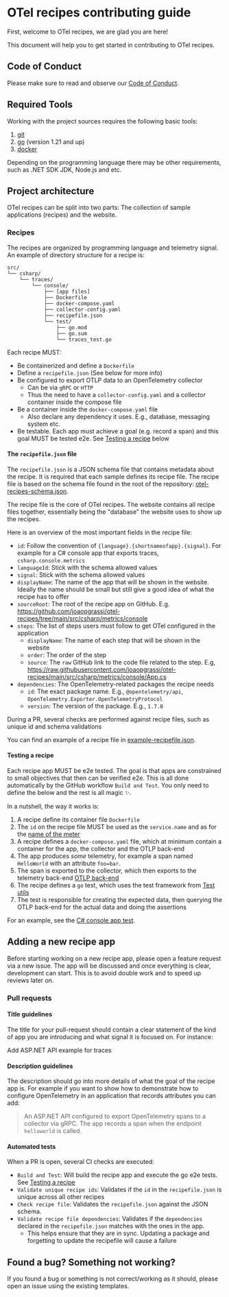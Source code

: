 # OTel recipes contributing guide

First, welcome to OTel recipes, we are glad you are here!

This document will help you to get started in contributing to OTel recipes.

## Code of Conduct

Please make sure to read and observe our [Code of Conduct](./CODE_OF_CONDUCT.md).

## Required Tools

Working with the project sources requires the following basic tools:

1. [git](https://git-scm.com/)
2. [go](https://golang.org/) (version 1.21 and up)
3. [docker](https://www.docker.com/)

Depending on the programming language there may be other requirements, such as .NET SDK
JDK, Node.js and etc.

## Project architecture

OTel recipes can be split into two parts: The collection of sample applications (recipes) and the website.

### Recipes

The recipes are organized by programming language and telemetry signal.
An example of directory structure for a recipe is:

```shell
src/
└── csharp/
    └── traces/
        └── console/
            ├── [app files]
            ├── Dockerfile
            ├── docker-compose.yaml
            ├── collector-config.yaml
            ├── recipefile.json
            └── test/
                ├── go.mod
                ├── go.sum
                └── traces_test.go
```

Each recipe MUST:

- Be containerized and define a `Dockerfile`
- Define a `recipefile.json` (See below for more info)
- Be configured to export OTLP data to an OpenTelemetry collector
  - Can be via `gRPC` or `HTTP`
  - Thus the need to have a `collector-config.yaml` and a collector container inside the compose file
- Be a container inside the `docker-compose.yaml` file
  - Also declare any dependency it uses. E.g., database, messaging system etc.
- Be testable. Each app must achieve a goal (e.g. record a span) and this goal MUST be tested e2e. See [Testing a recipe](#testing-a-recipe) below

#### The `recipefile.json` file

The `recipefile.json` is a JSON schema file that contains metadata about the recipe.
It is required that each sample defines its recipe file. The recipe file is based on the schema file
found in the root of the repository: [otel-recipes-schema.json](./otel-recipes-schema.json).

The recipe file is the core of OTel recipes. The website contains all recipe files together,
essentially being the "database" the website uses to show up the recipes.

Here is an overview of the most important fields in the recipe file:

- `id`: Follow the convention of `{language}.{shortnameofapp}.{signal}`. For example for a C# console app that exports traces, `csharp.console.metrics`
- `languageId`: Stick with the schema allowed values
- `signal`: Stick with the schema allowed values
- `displayName`: The name of the app that will be shown in the website.
  Ideally the name should be small but still give a good idea of what the recipe has to offer
- `sourceRoot`: The root of the recipe app on GitHub. E.g. https://github.com/joaopgrassi/otel-recipes/tree/main/src/csharp/metrics/console
- `steps`: The list of steps users must follow to get OTel configured in the application
  - `displayName`: The name of each step that will be shown in the website
  - `order`: The order of the step
  - `source`: The `raw` GitHub link to the code file related to the step. E.g, https://raw.githubusercontent.com/joaopgrassi/otel-recipes/main/src/csharp/metrics/console/App.cs
- `dependencies`: The OpenTelemetry-related packages the recipe needs
  - `id`: The exact package name. E.g., `@opentelemetry/api`, `OpenTelemetry.Exporter.OpenTelemetryProtocol`
  - `version`: The version of the package. E.g., `1.7.0`

During a PR, several checks are performed against recipe files, such as unique id and schema validations

You can find an example of a recipe file in [example-recipefile.json](./src/csharp/traces/console/recipefile.json).

#### Testing a recipe

Each recipe app MUST be e2e tested. The goal is that apps are constrained to small objectives
that then can be verified e2e. This is all done automatically by the GitHub workflow `Build and Test`.
You only need to define the below and the rest is all magic ✨.

In a nutshell, the way it works is:

1. A recipe define its container file `Dockerfile`
2. The `id` on the recipe file MUST be used as the `service.name` and as for the [name of the meter](https://opentelemetry.io/docs/specs/otel/metrics/api/#get-a-meter)
3. A recipe defines a `docker-compose.yaml` file, which at minimum contain a container for the app, the collector and the OTLP back-end
4. The app produces *some* telemetry, for example a span named `HelloWorld` with an attribute `foo=bar`.
5. The span is exported to the collector, which then exports to the telemetry back-end [OTLP back-end](./internal/otlp_backend/README.md)
6. The recipe defines a `go` test, which uses the test framework from [Test utils](./internal/common/testutils/README.md)
7. The test is responsible for creating the expected data, then querying the OTLP back-end for the actual data and doing the assertions

For an example, see the [C# console app test](./src/csharp/traces/console/test/).

## Adding a new recipe app

Before starting working on a new recipe app, please open a feature request via a new issue. The app will be discussed
and once everything is clear, development can start. This is to avoid double work and to speed up reviews later on.

### Pull requests

#### Title guidelines

The title for your pull-request should contain a clear statement of the kind of app you are introducing and what signal it is focused on. For instance:

Add ASP.NET API example for traces

#### Description guidelines

The description should go into more details of what the goal of the recipe app is. For example if you want to show how to demonstrate
how to configure OpenTelemetry in an application that records attributes you can add:

> An ASP.NET API configured to export OpenTelemetry spans to a collector via gRPC. The app records a span when the endpoint `helloworld` is called.

#### Automated tests

When a PR is open, several CI checks are executed:

- `Build and Test`: Will build the recipe app and execute the go e2e tests. See [Testing a recipe](#testing-a-recipe)
- `Validate unique recipe ids`: Validates if the `id` in the `recipefile.json` is unique across all other recipes
- `Check recipe file`: Validates the `recipefile.json` against the JSON schema.
- `Validate recipe file dependencies`: Validates if the `dependencies` declared in the `recipefile.json` matches with the ones in the app.
  - This helps ensure that they are in sync. Updating a package and forgetting to update the recipefile will cause a failure

## Found a bug? Something not working?

If you found a bug or something is not correct/working as it should, please open an issue using the existing templates.
